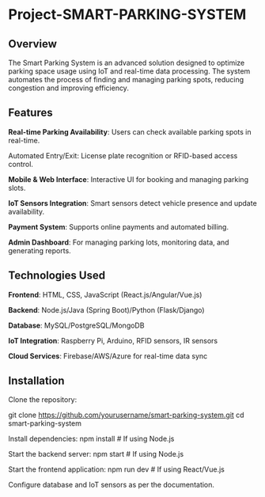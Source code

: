 # Project-SMART-PARKING-SYSTEM

## Overview

The Smart Parking System is an advanced solution designed to optimize parking space usage using IoT and real-time data processing. The system automates the process of finding and managing parking spots, reducing congestion and improving efficiency.

## Features

**Real-time Parking Availability**: Users can check available parking spots in real-time.

Automated Entry/Exit: License plate recognition or RFID-based access control.

**Mobile & Web Interface**: Interactive UI for booking and managing parking slots.

**IoT Sensors Integration**: Smart sensors detect vehicle presence and update availability.

**Payment System**: Supports online payments and automated billing.

**Admin Dashboard**: For managing parking lots, monitoring data, and generating reports.


## Technologies Used

**Frontend**: HTML, CSS, JavaScript (React.js/Angular/Vue.js)

**Backend**: Node.js/Java (Spring Boot)/Python (Flask/Django)

**Database**: MySQL/PostgreSQL/MongoDB

**IoT Integration**: Raspberry Pi, Arduino, RFID sensors, IR sensors

**Cloud Services**: Firebase/AWS/Azure for real-time data sync

## Installation

Clone the repository:

git clone https://github.com/yourusername/smart-parking-system.git
cd smart-parking-system

Install dependencies:   npm install  # If using Node.js

Start the backend server:  npm start  # If using Node.js

Start the frontend application:  npm run dev  # If using React/Vue.js
  
Configure database and IoT sensors as per the documentation.
